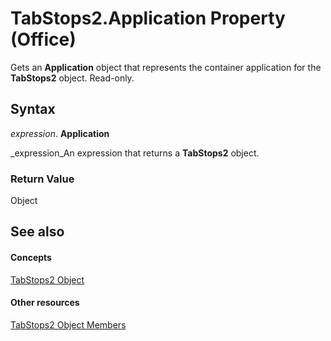 
# TabStops2.Application Property (Office)

Gets an  **Application** object that represents the container application for the **TabStops2** object. Read-only.


## Syntax

 _expression_. **Application**

 _expression_An expression that returns a  **TabStops2** object.


### Return Value

Object


## See also


#### Concepts


 [TabStops2 Object](1d1d8054-19eb-cd65-f37d-36e93e7fc347.md)
#### Other resources


 [TabStops2 Object Members](90c91c91-96eb-91d1-90f8-f41d2a6d2dd7.md)
